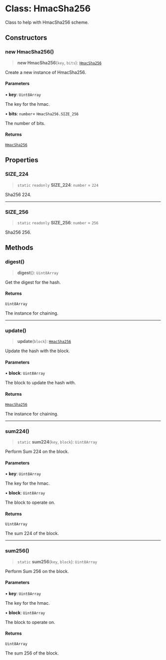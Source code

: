 # Class: HmacSha256

Class to help with HmacSha256 scheme.

## Constructors

### new HmacSha256()

> **new HmacSha256**(`key`, `bits`): [`HmacSha256`](HmacSha256.md)

Create a new instance of HmacSha256.

#### Parameters

• **key**: `Uint8Array`

The key for the hmac.

• **bits**: `number`= `HmacSha256.SIZE_256`

The number of bits.

#### Returns

[`HmacSha256`](HmacSha256.md)

## Properties

### SIZE\_224

> `static` `readonly` **SIZE\_224**: `number` = `224`

Sha256 224.

***

### SIZE\_256

> `static` `readonly` **SIZE\_256**: `number` = `256`

Sha256 256.

## Methods

### digest()

> **digest**(): `Uint8Array`

Get the digest for the hash.

#### Returns

`Uint8Array`

The instance for chaining.

***

### update()

> **update**(`block`): [`HmacSha256`](HmacSha256.md)

Update the hash with the block.

#### Parameters

• **block**: `Uint8Array`

The block to update the hash with.

#### Returns

[`HmacSha256`](HmacSha256.md)

The instance for chaining.

***

### sum224()

> `static` **sum224**(`key`, `block`): `Uint8Array`

Perform Sum 224 on the block.

#### Parameters

• **key**: `Uint8Array`

The key for the hmac.

• **block**: `Uint8Array`

The block to operate on.

#### Returns

`Uint8Array`

The sum 224 of the block.

***

### sum256()

> `static` **sum256**(`key`, `block`): `Uint8Array`

Perform Sum 256 on the block.

#### Parameters

• **key**: `Uint8Array`

The key for the hmac.

• **block**: `Uint8Array`

The block to operate on.

#### Returns

`Uint8Array`

The sum 256 of the block.
